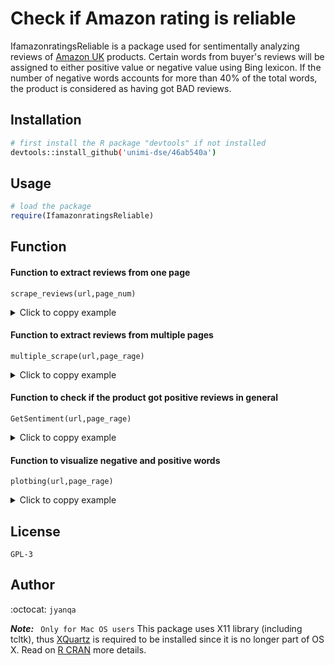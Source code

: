 # Check if Amazon rating is reliable

IfamazonratingsReliable is a package used for sentimentally analyzing reviews of [Amazon UK](https://www.amazon.co.uk "Go to Amazon UK now") products. Certain words from buyer's reviews will be assigned to either positive value or negative value using Bing lexicon. If the number of negative words accounts for more than 40% of the total words, the product is considered as having got BAD reviews.


## Installation

```bash
# first install the R package "devtools" if not installed
devtools::install_github('unimi-dse/46ab540a')
```

## Usage

```R
# load the package
require(IfamazonratingsReliable)
```

## Function

#### Function to extract reviews from one page
```
scrape_reviews(url,page_num)
```
 <details>
  <summary>Click to coppy example </summary>
  scrape_reviews('https://www.amazon.co.uk/NatraCure-5-Toe-Moisturising-Socks-Cracked/dp/B00O81S77A/ref=pd_rhf_cr_p_img_4?_encoding=UTF8&psc=1&refRID=VJCM7BVD23A999WADERA',2)
</details> 




#### Function to extract reviews from multiple pages
  ```
  multiple_scrape(url,page_rage)
  ```
   <details>
  <summary>Click to coppy example </summary>
  multiple_scrape('https://www.amazon.co.uk/find-PHRL3236-Mens-Jumpers-Off-White/dp/B004I8VJ1Y?pf_rd_p=190f0313-4dcb-4239-b2ce-39f9d6bd3b5c&pd_rd_wg=NzF31&pf_rd_r=WJ0HCRPD99CTHV8XN0K0&ref_=pd_gw_unk&pd_rd_w=yoPcr&pd_rd_r=2a39592b-aee9-47b5-a65e-862257e0f4df&th=1',1:4)
</details> 


#### Function to check if the product got positive reviews in general
``` 
GetSentiment(url,page_rage)
```
 <details>
  <summary>Click to coppy example </summary>
 GetSentiment('https://www.amazon.co.uk/find-PHRL3236-Mens-Jumpers-Off-White/dp/B004I8VJ1Y?pf_rd_p=190f0313-4dcb-4239-b2ce-39f9d6bd3b5c&pd_rd_wg=NzF31&pf_rd_r=WJ0HCRPD99CTHV8XN0K0&ref_=pd_gw_unk&pd_rd_w=yoPcr&pd_rd_r=2a39592b-aee9-47b5-a65e-862257e0f4df&th=1',1:2)
</details> 

#### Function to visualize negative and positive words
``` 
plotbing(url,page_rage)
```
 <details>
  <summary>Click to coppy example </summary>
  plotbing('https://www.amazon.co.uk/find-PHRL3236-Mens-Jumpers-Off-White/dp/B004I8VJ1Y?pf_rd_p=190f0313-4dcb-4239-b2ce-39f9d6bd3b5c&pd_rd_wg=NzF31&pf_rd_r=WJ0HCRPD99CTHV8XN0K0&ref_=pd_gw_unk&pd_rd_w=yoPcr&pd_rd_r=2a39592b-aee9-47b5-a65e-862257e0f4df&th=1',1:4)
</details> 

## License
``GPL-3``

## Author
:octocat: ``jyanqa``

 **_Note:_**  `` Only for Mac OS users`` This package uses X11 library (including tcltk), thus [XQuartz](https://www.xquartz.org "Download") is required to be installed since it is no longer part of OS X. Read on [R CRAN](https://cran.r-project.org/bin/macosx/ "R for Mac OS X")  more details.

